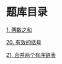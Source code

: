 # 题库目录

[1. 两数之和](../amass/1-two-sum/README.md)

[20. 有效的括号](../amass/20-valid-parentheses/README.md)

[21. 合并两个有序链表](../amass/21-merge-two-sorted-lists/README.md)